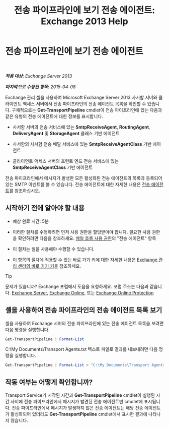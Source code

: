 ﻿---
title: '전송 파이프라인에 보기 전송 에이전트: Exchange 2013 Help'
TOCTitle: 전송 파이프라인에 보기 전송 에이전트
ms:assetid: bd715d8e-7b21-48de-8f68-d425d8506e4c
ms:mtpsurl: https://technet.microsoft.com/ko-kr/library/Bb124395(v=EXCHG.150)
ms:contentKeyID: 51407728
ms.date: 05/22/2018
mtps_version: v=EXCHG.150
ms.translationtype: MT
---

# 전송 파이프라인에 보기 전송 에이전트

 

_**적용 대상:** Exchange Server 2013_

_**마지막으로 수정된 항목:** 2015-04-08_

Exchange 관리 셸을 사용하여 Microsoft Exchange Server 2013 사서함 서버와 클라이언트 액세스 서버에서 전송 파이프라인의 전송 에이전트 목록을 확인할 수 있습니다. 구체적으로는 **Get-TransportPipeline** cmdlet이 전송 파이프라인에 있는 다음과 같은 유형의 전송 에이전트에 대한 정보를 표시합니다.

  - 사서함 서버의 전송 서비스에 있는 **SmtpReceiveAgent**, **RoutingAgent**, **DeliveryAgent** 및 **StorageAgent** 클래스 기반 에이전트

  - 사서함의 사서함 전송 배달 서비스에 있는 **SmtpReceiveAgentClass** 기반 에이전트

  - 클라이언트 액세스 서버의 프런트 엔드 전송 서비스에 있는 **SmtpReceiveAgentClass** 기반 에이전트

전송 파이프라인에서 메시지가 발생한 모든 활성화된 전송 에이전트의 목록과 등록되어 있는 SMTP 이벤트를 볼 수 있습니다. 전송 에이전트에 대한 자세한 내용은 [전송 에이전트](transport-agents-exchange-2013-help.md)를 참조하십시오.

## 시작하기 전에 알아야 할 내용

  - 예상 완료 시간: 5분

  - 이러한 절차를 수행하려면 먼저 사용 권한을 할당받아야 합니다. 필요한 사용 권한을 확인하려면 다음을 참조하세요. [메일 흐름 사용 권한](mail-flow-permissions-exchange-2013-help.md)의 "전송 에이전트" 항목

  - 이 절차는 셸을 사용해야 수행할 수 있습니다.

  - 이 항목의 절차에 적용할 수 있는 바로 가기 키에 대한 자세한 내용은 [Exchange 관리 센터의 바로 가기 키](keyboard-shortcuts-in-the-exchange-admin-center-exchange-online-protection-help.md)을 참조하세요.


> [!TIP]
> 문제가 있습니까? Exchange 포럼에서 도움을 요청하세요. 포럼 주소는 다음과 같습니다. <A href="https://go.microsoft.com/fwlink/p/?linkid=60612">Exchange Server</A>, <A href="https://go.microsoft.com/fwlink/p/?linkid=267542">Exchange Online</A>, 또는 <A href="https://go.microsoft.com/fwlink/p/?linkid=285351">Exchange Online Protection</A>



## 셸을 사용하여 전송 파이프라인의 전송 에이전트 목록 보기

셸을 사용하여 Exchange 서버의 전송 파이프라인에 있는 전송 에이전트 목록을 보려면 다음 명령을 실행합니다.

```powershell
Get-TransportPipeline | Format-List
```

C:\\My Documents\\Transport Agents.txt 텍스트 파일로 결과를 내보내려면 다음 명령을 실행합니다.

```powershell
Get-TransportPipeline | Format-List > "C:\My Documents\Transport Agents.txt"
```

## 작동 여부는 어떻게 확인합니까?

Transport Service가 시작된 시간과 **Get-TransportPipeline** cmdlet이 실행된 시간 사이에 전송 파이프라인에서 메시지가 발견된 전송 에이전트만 cmdlet에 표시됩니다. 전송 파이프라인에서 메시지가 발생하지 않은 전송 에이전트는 해당 전송 에이전트가 활성화되어 있더라도 **Get-TransportPipeline** cmdlet에서 표시한 결과에 나타나지 않습니다.

